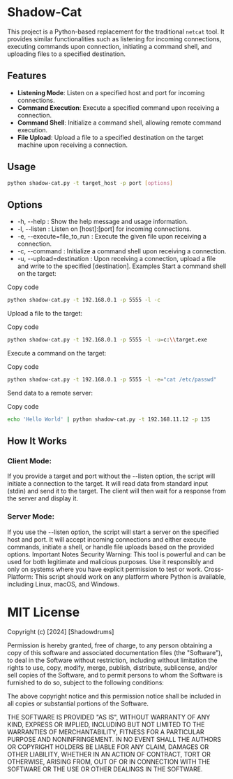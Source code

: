 # Shadow-Cat

This project is a Python-based replacement for the traditional `netcat` tool. It provides similar functionalities such as listening for incoming connections, executing commands upon connection, initiating a command shell, and uploading files to a specified destination.

## Features

- **Listening Mode**: Listen on a specified host and port for incoming connections.
- **Command Execution**: Execute a specified command upon receiving a connection.
- **Command Shell**: Initialize a command shell, allowing remote command execution.
- **File Upload**: Upload a file to a specified destination on the target machine upon receiving a connection.

## Usage

```bash
python shadow-cat.py -t target_host -p port [options]
```

## Options
- -h, --help : Show the help message and usage information.
- -l, --listen : Listen on [host]:[port] for incoming connections.
- -e, --execute=file_to_run : Execute the given file upon receiving a connection.
- -c, --command : Initialize a command shell upon receiving a connection.
- -u, --upload=destination : Upon receiving a connection, upload a file and write to the specified [destination].
Examples
Start a command shell on the target:

Copy code
```bash
python shadow-cat.py -t 192.168.0.1 -p 5555 -l -c
```
Upload a file to the target:

Copy code
```bash
python shadow-cat.py -t 192.168.0.1 -p 5555 -l -u=c:\\target.exe
```
Execute a command on the target:

Copy code
```bash
python shadow-cat.py -t 192.168.0.1 -p 5555 -l -e="cat /etc/passwd"
```
Send data to a remote server:

Copy code
```bash
echo 'Hello World' | python shadow-cat.py -t 192.168.11.12 -p 135
```
## How It Works
### Client Mode:

If you provide a target and port without the --listen option, the script will initiate a connection to the target.
It will read data from standard input (stdin) and send it to the target.
The client will then wait for a response from the server and display it.

### Server Mode:

If you use the --listen option, the script will start a server on the specified host and port.
It will accept incoming connections and either execute commands, initiate a shell, or handle file uploads based on the provided options.
Important Notes
Security Warning: This tool is powerful and can be used for both legitimate and malicious purposes. Use it responsibly and only on systems where you have explicit permission to test or work.
Cross-Platform: This script should work on any platform where Python is available, including Linux, macOS, and Windows.

# MIT License

Copyright (c) [2024] [Shadowdrums]

Permission is hereby granted, free of charge, to any person obtaining a copy
of this software and associated documentation files (the "Software"), to deal
in the Software without restriction, including without limitation the rights
to use, copy, modify, merge, publish, distribute, sublicense, and/or sell
copies of the Software, and to permit persons to whom the Software is
furnished to do so, subject to the following conditions:

The above copyright notice and this permission notice shall be included in all
copies or substantial portions of the Software.

THE SOFTWARE IS PROVIDED "AS IS", WITHOUT WARRANTY OF ANY KIND, EXPRESS OR
IMPLIED, INCLUDING BUT NOT LIMITED TO THE WARRANTIES OF MERCHANTABILITY,
FITNESS FOR A PARTICULAR PURPOSE AND NONINFRINGEMENT. IN NO EVENT SHALL THE
AUTHORS OR COPYRIGHT HOLDERS BE LIABLE FOR ANY CLAIM, DAMAGES OR OTHER
LIABILITY, WHETHER IN AN ACTION OF CONTRACT, TORT OR OTHERWISE, ARISING FROM,
OUT OF OR IN CONNECTION WITH THE SOFTWARE OR THE USE OR OTHER DEALINGS IN THE
SOFTWARE.
